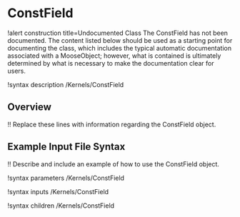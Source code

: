 # ConstField

!alert construction title=Undocumented Class
The ConstField has not been documented. The content listed below should be used as a starting point for
documenting the class, which includes the typical automatic documentation associated with a
MooseObject; however, what is contained is ultimately determined by what is necessary to make the
documentation clear for users.

!syntax description /Kernels/ConstField

## Overview

!! Replace these lines with information regarding the ConstField object.

## Example Input File Syntax

!! Describe and include an example of how to use the ConstField object.

!syntax parameters /Kernels/ConstField

!syntax inputs /Kernels/ConstField

!syntax children /Kernels/ConstField
